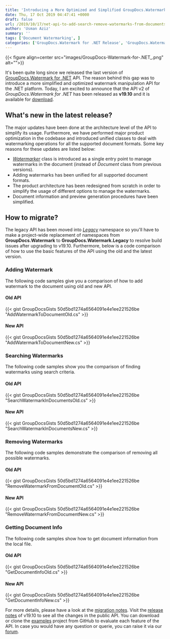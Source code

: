 ```yaml
---
title: 'Introducing a More Optimized and Simplified GroupDocs.Watermark for .NET API'
date: Thu, 17 Oct 2019 04:47:41 +0000
draft: false
url: /2019/10/17/net-api-to-add-search-remove-watermarks-from-documents-in-c/
author: 'Usman Aziz'
summary: ''
tags: ['Document Watermarking', ]
categories: ['GroupDocs.Watermark for .NET Release', 'GroupDocs.Watermark Product Family']
---
```




{{< figure align=center src="images/GroupDocs-Watermark-for-.NET_.png" alt="">}}


It's been quite long since we released the last version of [GroupDocs.Watermark for .NET](https://products.groupdocs.com/watermark/net) API. The reason behind this gap was to introduce a more simplified and optimized watermark manipulation API for the .NET platform. Today, I am excited to announce that the API v2 of _GroupDocs.Watermark for .NET_ has been released as **v19.10** and it is available for [download](https://downloads.groupdocs.com/watermark/net).

## What's new in the latest release?

The major updates have been done at the architecture level of the API to simplify its usage. Furthermore, we have performed major product optimization in the codebase and introduced unified classes to deal with watermarking operations for all the supported document formats. Some key reasons for these updates are listed below:

*   _[Watermarker](https://apireference.groupdocs.com/net/watermark/groupdocs.watermark/watermarker)_ class is introduced as a single entry point to manage watermarks in the document (instead of _Document_ class from previous versions).
*   Adding watermarks has been unified for all supported document formats.
*   The product architecture has been redesigned from scratch in order to simplify the usage of different options to manage the watermarks.
*   Document information and preview generation procedures have been simplified.

## How to migrate?

The legacy API has been moved into _[Legacy](https://apireference.groupdocs.com/watermark/net)_ namespace so you'll have to make a project-wide replacement of namespaces from **GroupDocs.Watermark** to **GroupDocs.Watermark.Legacy** to resolve build issues after upgrading to v19.10. Furthermore, below is a code comparison of how to use the basic features of the API using the old and the latest version.

### **Adding Watermark**  

The following code samples give you a comparison of how to add watermark to the document using old and new API.

#### Old API

{{< gist GroupDocsGists 50d5bd1274a6564091e4e1ee221526be "AddWatermarkToDocumentOld.cs" >}}

#### New API

{{< gist GroupDocsGists 50d5bd1274a6564091e4e1ee221526be "AddWatermarkToDocumentNew.cs" >}}

### **Searching Watermarks**  

The following code samples show you the comparison of finding watermarks using search criteria.

#### Old API

{{< gist GroupDocsGists 50d5bd1274a6564091e4e1ee221526be "SearchWatermarkInDocumentsOld.cs" >}}

#### New API

{{< gist GroupDocsGists 50d5bd1274a6564091e4e1ee221526be "SearchWatermarkInDocumentsNew.cs" >}}

### **Removing Watermarks**  

The following code samples demonstrate the comparison of removing all possible watermarks.

#### Old API

{{< gist GroupDocsGists 50d5bd1274a6564091e4e1ee221526be "RemoveWatermarkFromDocumentOld.cs" >}}

#### New API

{{< gist GroupDocsGists 50d5bd1274a6564091e4e1ee221526be "RemoveWatermarkFromDocumentNew.cs" >}}

### **Getting Document Info**  

The following code samples show how to get document information from the local file.

#### Old API

{{< gist GroupDocsGists 50d5bd1274a6564091e4e1ee221526be "GetDocumentInfoOld.cs" >}}

#### New API

{{< gist GroupDocsGists 50d5bd1274a6564091e4e1ee221526be "GetDocumentInfoNew.cs" >}}

For more details, please have a look at the [migration notes](https://docs.groupdocs.com/display/watermarknet/Migration+Notes). Visit the [release notes](https://docs.groupdocs.com/display/watermarknet/GroupDocs.Watermark+for+.NET+19.10+Release+Notes) of v19.10 to see all the changes in the public API. You can download or clone the [examples](https://github.com/groupdocs-watermark/GroupDocs.Watermark-for-.NET) project from GitHub to evaluate each feature of the API. In case you would have any question or querie, you can raise it via our [forum](https://forum.groupdocs.com/c/watermark).




